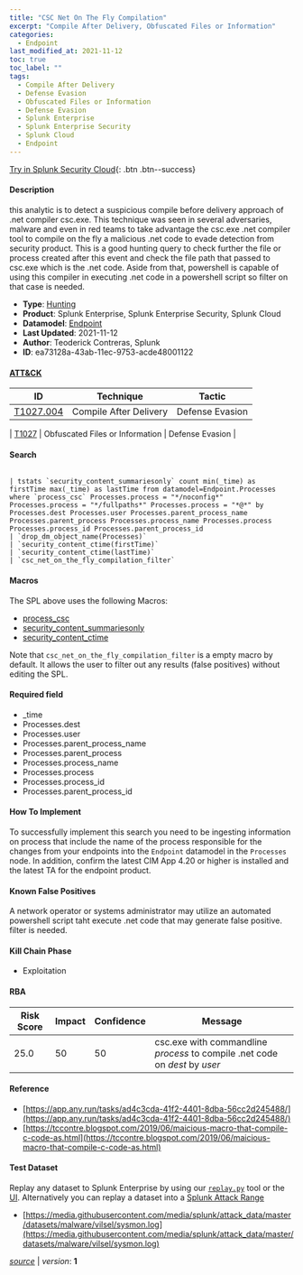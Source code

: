 ```yaml
---
title: "CSC Net On The Fly Compilation"
excerpt: "Compile After Delivery, Obfuscated Files or Information"
categories:
  - Endpoint
last_modified_at: 2021-11-12
toc: true
toc_label: ""
tags:
  - Compile After Delivery
  - Defense Evasion
  - Obfuscated Files or Information
  - Defense Evasion
  - Splunk Enterprise
  - Splunk Enterprise Security
  - Splunk Cloud
  - Endpoint
---
```




[Try in Splunk Security Cloud](https://www.splunk.com/en_us/cyber-security.html){: .btn .btn--success}

#### Description

this analytic is to detect a suspicious compile before delivery approach of .net compiler csc.exe. This technique was seen in several adversaries, malware and even in red teams to take advantage the csc.exe .net compiler tool to compile on the fly a malicious .net code to evade detection from security product. This is a good hunting query to check further the file or process created after this event and check the file path that passed to csc.exe which is the .net code. Aside from that, powershell is capable of using this compiler in executing .net code in a powershell script so filter on that case is needed.

- **Type**: [Hunting](https://github.com/splunk/security_content/wiki/Detection-Analytic-Types)
- **Product**: Splunk Enterprise, Splunk Enterprise Security, Splunk Cloud
- **Datamodel**: [Endpoint](https://docs.splunk.com/Documentation/CIM/latest/User/Endpoint)
- **Last Updated**: 2021-11-12
- **Author**: Teoderick Contreras, Splunk
- **ID**: ea73128a-43ab-11ec-9753-acde48001122


#### [ATT&CK](https://attack.mitre.org/)

| ID             | Technique        |  Tactic             |
| -------------- | ---------------- |-------------------- |
| [T1027.004](https://attack.mitre.org/techniques/T1027/004/) | Compile After Delivery | Defense Evasion |

| [T1027](https://attack.mitre.org/techniques/T1027/) | Obfuscated Files or Information | Defense Evasion |

#### Search

```

| tstats `security_content_summariesonly` count min(_time) as firstTime max(_time) as lastTime from datamodel=Endpoint.Processes where `process_csc` Processes.process = "*/noconfig*" Processes.process = "*/fullpaths*" Processes.process = "*@*" by Processes.dest Processes.user Processes.parent_process_name Processes.parent_process Processes.process_name Processes.process Processes.process_id Processes.parent_process_id 
| `drop_dm_object_name(Processes)` 
| `security_content_ctime(firstTime)` 
| `security_content_ctime(lastTime)` 
| `csc_net_on_the_fly_compilation_filter`
```

#### Macros
The SPL above uses the following Macros:
* [process_csc](https://github.com/splunk/security_content/blob/develop/macros/process_csc.yml)
* [security_content_summariesonly](https://github.com/splunk/security_content/blob/develop/macros/security_content_summariesonly.yml)
* [security_content_ctime](https://github.com/splunk/security_content/blob/develop/macros/security_content_ctime.yml)

Note that `csc_net_on_the_fly_compilation_filter` is a empty macro by default. It allows the user to filter out any results (false positives) without editing the SPL.

#### Required field
* _time
* Processes.dest
* Processes.user
* Processes.parent_process_name
* Processes.parent_process
* Processes.process_name
* Processes.process
* Processes.process_id
* Processes.parent_process_id


#### How To Implement
To successfully implement this search you need to be ingesting information on process that include the name of the process responsible for the changes from your endpoints into the `Endpoint` datamodel in the `Processes` node. In addition, confirm the latest CIM App 4.20 or higher is installed and the latest TA for the endpoint product.

#### Known False Positives
A network operator or systems administrator may utilize an automated powershell script taht execute .net code that may generate false positive. filter is needed.

#### Kill Chain Phase
* Exploitation



#### RBA

| Risk Score  | Impact      | Confidence   | Message      |
| ----------- | ----------- |--------------|--------------|
| 25.0 | 50 | 50 | csc.exe with commandline $process$ to compile .net code on $dest$ by $user$ |




#### Reference

* [https://app.any.run/tasks/ad4c3cda-41f2-4401-8dba-56cc2d245488/](https://app.any.run/tasks/ad4c3cda-41f2-4401-8dba-56cc2d245488/)
* [https://tccontre.blogspot.com/2019/06/maicious-macro-that-compile-c-code-as.html](https://tccontre.blogspot.com/2019/06/maicious-macro-that-compile-c-code-as.html)



#### Test Dataset
Replay any dataset to Splunk Enterprise by using our [`replay.py`](https://github.com/splunk/attack_data#using-replaypy) tool or the [UI](https://github.com/splunk/attack_data#using-ui).
Alternatively you can replay a dataset into a [Splunk Attack Range](https://github.com/splunk/attack_range#replay-dumps-into-attack-range-splunk-server)

* [https://media.githubusercontent.com/media/splunk/attack_data/master/datasets/malware/vilsel/sysmon.log](https://media.githubusercontent.com/media/splunk/attack_data/master/datasets/malware/vilsel/sysmon.log)



[*source*](https://github.com/splunk/security_content/tree/develop/detections/endpoint/csc_net_on_the_fly_compilation.yml) \| *version*: **1**